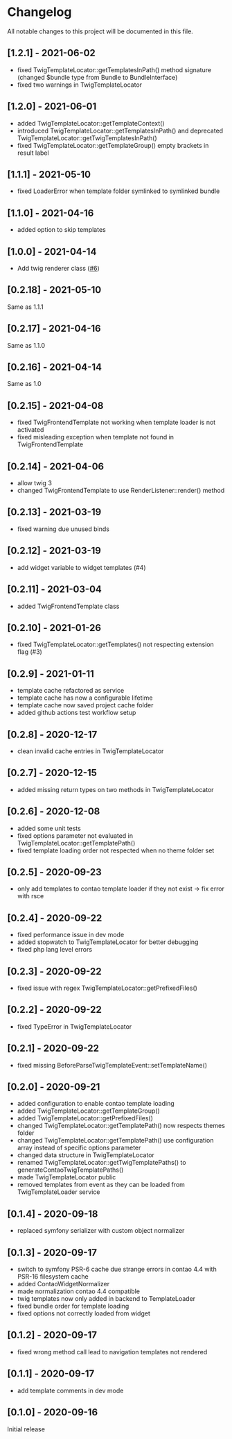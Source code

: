 # Changelog
All notable changes to this project will be documented in this file.

## [1.2.1] - 2021-06-02
- fixed TwigTemplateLocator::getTemplatesInPath() method signature (changed $bundle type from Bundle to BundleInterface)
- fixed two warnings in TwigTemplateLocator

## [1.2.0] - 2021-06-01
- added TwigTemplateLocator::getTemplateContext()
- introduced TwigTemplateLocator::getTemplatesInPath() and deprecated TwigTemplateLocator::getTwigTemplatesInPath()
- fixed TwigTemplateLocator::getTemplateGroup() empty brackets in result label

## [1.1.1] - 2021-05-10
- fixed LoaderError when template folder symlinked to symlinked bundle

## [1.1.0] - 2021-04-16
- added option to skip templates

## [1.0.0] - 2021-04-14
- Add twig renderer class ([#6])

## [0.2.18] - 2021-05-10
Same as 1.1.1

## [0.2.17] - 2021-04-16
Same as 1.1.0

## [0.2.16] - 2021-04-14
Same as 1.0

## [0.2.15] - 2021-04-08
- fixed TwigFrontendTemplate not working when template loader is not activated
- fixed misleading exception when template not found in TwigFrontendTemplate

## [0.2.14] - 2021-04-06
- allow twig 3
- changed TwigFrontendTemplate to use RenderListener::render() method

## [0.2.13] - 2021-03-19
- fixed warning due unused binds

## [0.2.12] - 2021-03-19
- add widget variable to widget templates (#4)

## [0.2.11] - 2021-03-04
- added TwigFrontendTemplate class

## [0.2.10] - 2021-01-26
- fixed TwigTemplateLocator::getTemplates() not respecting extension flag (#3)

## [0.2.9] - 2021-01-11
- template cache refactored as service
- template cache has now a configurable lifetime
- template cache now saved project cache folder
- added github actions test workflow setup

## [0.2.8] - 2020-12-17
- clean invalid cache entries in TwigTemplateLocator

## [0.2.7] - 2020-12-15
- added missing return types on two methods in TwigTemplateLocator

## [0.2.6] - 2020-12-08
- added some unit tests
- fixed options parameter not evaluated in TwigTemplateLocator::getTemplatePath()
- fixed template loading order not respected when no theme folder set

## [0.2.5] - 2020-09-23
- only add templates to contao template loader if they not exist -> fix error with rsce

## [0.2.4] - 2020-09-22
- fixed performance issue in dev mode
- added stopwatch to TwigTemplateLocator for better debugging
- fixed php lang level errors

## [0.2.3] - 2020-09-22
- fixed issue with regex TwigTemplateLocator::getPrefixedFiles()

## [0.2.2] - 2020-09-22
- fixed TypeError in TwigTemplateLocator

## [0.2.1] - 2020-09-22
- fixed missing BeforeParseTwigTemplateEvent::setTemplateName()

## [0.2.0] - 2020-09-21
- added configuration to enable contao template loading
- added TwigTemplateLocator::getTemplateGroup()
- added TwigTemplateLocator::getPrefixedFiles()
- changed TwigTemplateLocator::getTemplatePath() now respects themes folder
- changed TwigTemplateLocator::getTemplatePath() use configuration array instead of specific options parameter
- changed data structure in TwigTemplateLocator
- renamed TwigTemplateLocator::getTwigTemplatePaths() to generateContaoTwigTemplatePaths()
- made TwigTemplateLocator public
- removed templates from event as they can be loaded from TwigTemplateLoader service

## [0.1.4] - 2020-09-18
- replaced symfony serializer with custom object normalizer

## [0.1.3] - 2020-09-17
- switch to symfony PSR-6 cache due strange errors in contao 4.4 with PSR-16 filesystem cache
- added ContaoWidgetNormalizer
- made normalization contao 4.4 compatible
- twig templates now only added in backend to TemplateLoader
- fixed bundle order for template loading
- fixed options not correctly loaded from widget

## [0.1.2] - 2020-09-17
- fixed wrong method call lead to navigation templates not rendered

## [0.1.1] - 2020-09-17
- add template comments in dev mode

## [0.1.0] - 2020-09-16
Initial release

[#6]: https://github.com/heimrichhannot/contao-twig-support-bundle/pull/6